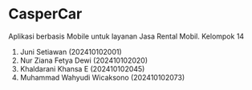 # CasperCar
  Aplikasi berbasis Mobile untuk layanan Jasa Rental Mobil.
Kelompok 14

1. Juni Setiawan                (202410102001)
2. Nur Ziana Fetya Dewi         (202410102020)
3. Khaldarani Khansa E          (202410102045)
5. Muhammad Wahyudi Wicaksono   (202410102073)
